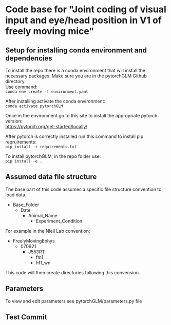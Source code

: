 # Code base for "Joint coding of visual input and eye/head position in V1 of freely moving mice"


## Setup for installing conda environment and dependencies
To install the repo there is a conda environment that will install the necessary packages. Make sure you are in the pytorchGLM Github directory.  
Use command:  
`conda env create -f environment.yaml`

After installing activate the conda environment:  
`conda activate pytorchGLM`

Once in the environment go to this site to install the appropriate pytorch version:  
https://pytorch.org/get-started/locally/

After pytorch is correctly installed run this command to install pip reqruirements:  
`pip install -r requirements.txt`

To install pytorchGLM, in the repo folder use:  
`pip install -e .`

## Assumed data file structure 
The base part of this code assumes a specific file structure convention to load data.
- Base_Folder
  - Date
    - Animal_Name
      - Experiment_Condition

For example in the Niell Lab convention: 
- FreelyMovingEphys
    - 070921
        - J553RT
            - fm1
            - hf1_wn

This code will then create directories following this convension. 

## Parameters
To view and edit parameters see pytorchGLM/parameters.py file 

## Test Commit